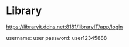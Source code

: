 # Library

https://libraryit.ddns.net:8181/libraryIT/app/login

username: user
password: user12345888
